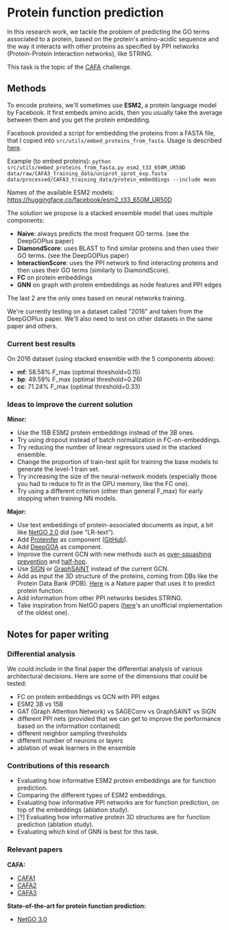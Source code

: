# Protein function prediction

In this research work, we tackle the problem of predicting the GO terms associated to a protein, based on the protein's amino-acidic sequence and the way it interacts with other proteins as specified by PPI networks (Protein-Protein Interaction networks), like STRING.

This task is the topic of the [CAFA](https://genomebiology.biomedcentral.com/articles/10.1186/s13059-019-1835-8) challenge.

## Methods

To encode proteins, we'll sometimes use **ESM2**, a protein language model by Facebook. It first embeds amino acids, then you usually take the average between them and you get the protein embedding.

Facebook provided a script for embedding the proteins from a FASTA file, that I copied into `src/utils/embed_proteins_from_fasta`. Usage is described [here](https://github.com/facebookresearch/esm). 

Example (to embed proteins): `python src/utils/embed_proteins_from_fasta.py esm2_t33_650M_UR50D data/raw/CAFA3_training_data/uniprot_sprot_exp.fasta data/processed/CAFA3_training_data/protein_embeddings --include mean`

Names of the available ESM2 models: https://huggingface.co/facebook/esm2_t33_650M_UR50D

The solution we propose is a stacked ensemble model that uses multiple components:
- **Naive**: always predicts the most frequent GO terms. (see the DeepGOPlus paper)
- **DiamondScore**: uses BLAST to find similar proteins and then uses their GO terms. (see the DeepGOPlus paper)
- **InteractionScore**: uses the PPI network to find interacting proteins and then uses their GO terms (similarly to DiamondScore).
- **FC** on protein embeddings
- **GNN** on graph with protein embeddings as node features and PPI edges

The last 2 are the only ones based on neural networks training.

We're currently testing on a dataset called "2016" and taken from the DeepGOPlus paper. We'll also need to test on other datasets in the same paper and others.

### Current best results

On 2016 dataset (using stacked ensemble with the 5 components above):
- **mf**: 58.58% F_max (optimal threshold=0.15)
- **bp**: 49.59% F_max (optimal threshold=0.26)
- **cc**: 71.24% F_max (optimal threshold=0.33)

### Ideas to improve the current solution

**Minor:**
- Use the 15B ESM2 protein embeddings instead of the 3B ones.
- Try using dropout instead of batch normalization in FC-on-embeddings.
- Try reducing the number of linear regressors used in the stacked ensemble.
- Change the proportion of train-test split for training the base models to generate the level-1 train set.
- Try increasing the size of the neural-network models (especially those you had to reduce to fit in the GPU memory, like the FC one).
- Try using a different criterion (other than general F_max) for early stopping when training NN models.

**Major:**
- Use text embeddings of protein-associated documents as input, a bit like [NetGO 2.0](https://academic.oup.com/nar/article/49/W1/W469/6285266#267025483) did (see "LR-text").
- Add [Proteinfer](https://google-research.github.io/proteinfer/) as component ([GitHub](https://github.com/google-research/proteinfer/tree/master)).
- Add [DeepGOA](https://ieeexplore.ieee.org/document/8983075) as component.
- Improve the current GCN with new methods such as [over-squashing prevention](https://arxiv.org/abs/2306.03589) and [half-hop](https://www.linkedin.com/posts/petarvelickovic_icml2023-activity-7090395512402534401-TGxD/?utm_source=share&utm_medium=member_desktop).
- Use [SIGN](https://arxiv.org/pdf/2004.11198.pdf) or [GraphSAINT](https://arxiv.org/abs/1907.04931) instead of the current GCN.
- Add as input the 3D structure of the proteins, coming from DBs like the Protein Data Bank (PDB). [Here](https://www.nature.com/articles/s41467-021-23303-9) is a Nature paper that uses it to predict protein function.
- Add information from other PPI networks besides STRING.
- Take inspiration from NetGO papers ([here](https://github.com/paccanarolab/netgo)'s an unofficial implementation of the oldest one).

## Notes for paper writing

### Differential analysis

We could include in the final paper the differential analysis of various architectural decisions. Here are some of the dimensions that could be tested:
- FC on protein embeddings vs GCN with PPI edges
- ESM2 3B vs 15B
- GAT (Graph Attention Network) vs SAGEConv vs GraphSAINT vs SIGN
- different PPI nets (provided that we can get to improve the performance based on the information contained)
- different neighbor sampling thresholds
- different number of neurons or layers
- ablation of weak learners in the ensemble

### Contributions of this research

- Evaluating how informative ESM2 protein embeddings are for function prediction.
- Comparing the different types of ESM2 embeddings.
- Evaluating how informative PPI networks are for function prediction, on top of the embeddings (ablation study).
- \[?\] Evaluating how informative protein 3D structures are for function prediction (ablation study).
- Evaluating which kind of GNN is best for this task.

### Relevant papers

**CAFA:**
- [CAFA1](http://www.ncbi.nlm.nih.gov/pubmed/23353650)
- [CAFA2](http://www.ncbi.nlm.nih.gov/pubmed/27604469)
- [CAFA3](https://genomebiology.biomedcentral.com/articles/10.1186/s13059-019-1835-8)

**State-of-the-art for protein function prediction:**
- [NetGO 3.0](https://www.sciencedirect.com/science/article/pii/S1672022923000669)